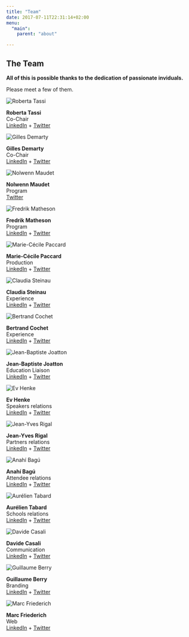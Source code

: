 ```yaml
---
title: "Team"
date: 2017-07-11T22:31:14+02:00
menu: 
  "main":
    parent: "about"

---
```


<section class="container content container-s spacer-2t-b">
<h1>The Team</h1>
<p>
  <strong>All of this is possible thanks to the dedication of passionate inviduals.</strong><br/>
</p>
<p>
  Please meet a few of them.
</p>
</section>

<!--Team pictures & links — group of 4 -->
<section class="content container spacer-t-b">
<div class="boxes boxes-team">
  <div class="box">
    <div class="box-inner-padding">
      <img src="img/photos/about-team-Roberta-Tassi.jpg" alt="Roberta Tassi">
      <p>
        <strong>Roberta Tassi</strong><br>
        Co-Chair<br>
        <a href="https://www.linkedin.com/in/robertatassi" target="_blank" title="LinkedIn profile">LinkedIn</a>
         +
        <a href="https://twitter.com/s_DesignTools" target="_blank" title="Twitter profile">Twitter</a>
      </p>
    </div>
  </div>
  <div class="box">
    <div class="box-inner-padding">
      <img src="img/photos/about-team-Gilles-Demarty.jpg" alt="Gilles Demarty">
      <p>
        <strong>Gilles Demarty</strong><br>
        Co-Chair<br>
        <a href="https://www.linkedin.com/in/gillesdemarty" target="_blank" title="LinkedIn profile">LinkedIn</a>
         +
        <a href="https://twitter.com/gillesdemarty" target="_blank" title="Twitter profile">Twitter</a>
      </p>
    </div>
  </div>
  <div class="box">
    <div class="box-inner-padding">
      <img src="img/photos/about-team-Nolwenn-Maudet.jpg" alt="Nolwenn Maudet">
      <p>
        <strong>Nolwenn Maudet</strong><br>
        Program<br>
        <a href="https://twitter.com/nolwennmaudet" target="_blank" title="Twitter profile">Twitter</a>
      </p>
    </div>
  </div>
  <div class="box">
    <div class="box-inner-padding">
      <img src="img/photos/about-team-Fredrik-Matheson.jpg" alt="Fredrik Matheson">
      <p>
        <strong>Fredrik Matheson</strong><br>
        Program<br>
        <a href="https://www.linkedin.com/in/movito" target="_blank" title="LinkedIn profile">LinkedIn</a>
         +
        <a href="https://twitter.com/movito" target="_blank" title="Twitter profile">Twitter</a>
      </p>
    </div>
  </div>
  <div class="box">
    <div class="box-inner-padding">
      <img src="img/photos/about-team-Marie-Cecile-Paccard.jpg" alt="Marie-C&eacute;cile Paccard">
      <p>
        <strong>Marie-C&eacute;cile Paccard</strong><br>
        Production<br>
        <a href="https://www.linkedin.com/in/mcpaccard" target="_blank" title="LinkedIn profile">LinkedIn</a>
         +
        <a href="https://twitter.com/mcpaccard" target="_blank" title="Twitter profile">Twitter</a>
      </p>
    </div>
  </div>
  <div class="box">
    <div class="box-inner-padding">
      <img src="img/photos/about-team-Claudia-Steinau.jpg" alt="Claudia Steinau">
      <p>
        <strong>Claudia Steinau</strong><br>
        Experience<br>
        <a href="https://www.linkedin.com/in/claudia-steinau-36878791" target="_blank" title="LinkedIn profile">LinkedIn</a>
         +
        <a href="https://twitter.com/mcpaccard" target="_blank" title="Twitter profile">Twitter</a>
      </p>
    </div>
  </div>
  <div class="box">
    <div class="box-inner-padding">
      <img src="img/photos/about-team-Bertrand-Cochet.jpg" alt="Bertrand Cochet">
      <p>
        <strong>Bertrand Cochet</strong><br>
        Experience<br>
        <a href="https://www.linkedin.com/in/bcochet" target="_blank" title="LinkedIn profile">LinkedIn</a>
         +
        <a href="https://twitter.com/bcochet" target="_blank" title="Twitter profile">Twitter</a>
      </p>
    </div>
  </div>
  <div class="box">
    <div class="box-inner-padding">
      <img src="img/photos/about-team-Jean-Baptiste-Joatton.jpg" alt="Jean-Baptiste Joatton">
      <p>
        <strong>Jean-Baptiste Joatton</strong><br>
        Education Liaison<br>
        <a href="https://www.linkedin.com/in/jbjoatton" target="_blank" title="LinkedIn profile">LinkedIn</a>
         +
        <a href="https://twitter.com/jbjoatton" target="_blank" title="Twitter profile">Twitter</a>
      </p>
    </div>
  </div>
  <div class="box">
    <div class="box-inner-padding">
      <img src="img/photos/about-team-Ev-Henke.jpg" alt="Ev Henke">
      <p>
        <strong>Ev Henke</strong><br>
        Speakers relations<br>
        <a href="https://www.linkedin.com/in/ev-henke-b5b49936" target="_blank" title="LinkedIn profile">LinkedIn</a>
         +
        <a href="https://twitter.com/evstyledesign" target="_blank" title="Twitter profile">Twitter</a>
      </p>
    </div>
  </div>
  <div class="box">
    <div class="box-inner-padding">
      <img src="img/photos/about-team-Jean-Yves-Rigal.jpg" alt="Jean-Yves Rigal">
      <p>
        <strong>Jean-Yves Rigal</strong><br>
        Partners relations<br>
        <a href="https://www.linkedin.com/in/jeanyvesrigal" target="_blank" title="LinkedIn profile">LinkedIn</a>
         +
        <a href="https://twitter.com/jyrigal" target="_blank" title="Twitter profile">Twitter</a>
      </p>
    </div>
  </div>
  <div class="box">
    <div class="box-inner-padding">
      <img src="img/photos/about-team-Anahi-Bagu.jpg" alt="Anah&iacute; Bag&uacute;">
      <p>
        <strong>Anah&iacute; Bag&uacute;</strong><br>
        Attendee relations<br>
        <a href="https://www.linkedin.com/in/anahibagu" target="_blank" title="LinkedIn profile">LinkedIn</a>
         +
        <a href="https://twitter.com/bagucci" target="_blank" title="Twitter profile">Twitter</a>
      </p>
    </div>
  </div>
  <div class="box">
    <div class="box-inner-padding">
      <img src="img/photos/about-team-Aurelien-Tabard.jpg" alt="Aur&eacute;lien Tabard">
      <p>
        <strong>Aur&eacute;lien Tabard</strong><br>
        Schools relations<br>
        <a href="https://www.linkedin.com/in/aurelientabard" target="_blank" title="LinkedIn profile">LinkedIn</a>
         +
        <a href="https://twitter.com/aurelient" target="_blank" title="Twitter profile">Twitter</a>
      </p>
    </div>
  </div>
  <div class="box">
    <div class="box-inner-padding">
      <img src="img/photos/about-team-Davide-Casali.jpg" alt="Davide Casali">
      <p>
        <strong>Davide Casali</strong><br>
        Communication<br>
        <a href="https://www.linkedin.com/in/davidecasali" target="_blank" title="LinkedIn profile">LinkedIn</a>
         +
        <a href="https://twitter.com/Folletto" target="_blank" title="Twitter profile">Twitter</a>
      </p>
    </div>
  </div>
  <div class="box">
    <div class="box-inner-padding">
      <img src="img/photos/about-team-Guillaume-Berry.jpg" alt="Guillaume Berry">
      <p>
        <strong>Guillaume Berry</strong><br>
        Branding<br>
        <a href="https://www.linkedin.com/in/guillaumeberry" target="_blank" title="LinkedIn profile">LinkedIn</a>
         +
        <a href="https://twitter.com/guillaumeberry" target="_blank" title="Twitter profile">Twitter</a>
      </p>
    </div>
  </div>
  <div class="box">
    <div class="box-inner-padding">
      <img src="img/photos/about-team-Marc-Friederich.jpg" alt="Marc Friederich">
      <p>
        <strong>Marc Friederich</strong><br>
        Web<br>
        <a href="https://www.linkedin.com/in/marcfriederich" target="_blank" title="LinkedIn profile">LinkedIn</a>
         +
        <a href="https://twitter.com/zufrieden" target="_blank" title="Twitter profile">Twitter</a>
      </p>
    </div>
  </div>
</div>
</section>
